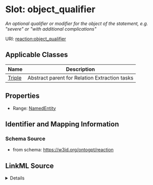 # Slot: object_qualifier
_An optional qualifier or modifier for the object of the statement, e.g. "severe" or "with additional complications"_


URI: [reaction:object_qualifier](http://w3id.org/ontogpt/reaction/object_qualifier)



<!-- no inheritance hierarchy -->




## Applicable Classes

| Name | Description |
| --- | --- |
[Triple](Triple.md) | Abstract parent for Relation Extraction tasks






## Properties

* Range: [NamedEntity](NamedEntity.md)







## Identifier and Mapping Information







### Schema Source


* from schema: https://w3id.org/ontogpt/reaction




## LinkML Source

<details>
```yaml
name: object_qualifier
description: An optional qualifier or modifier for the object of the statement, e.g.
  "severe" or "with additional complications"
from_schema: https://w3id.org/ontogpt/reaction
rank: 1000
alias: object_qualifier
owner: Triple
domain_of:
- Triple
range: NamedEntity

```
</details>